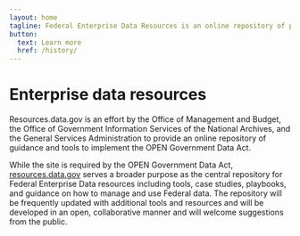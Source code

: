 ```yaml
---
layout: home
tagline: Federal Enterprise Data Resources is an online repository of policies, schema standards, tools, best practices, and case studies to provide agencies a one-stop shop for resources related to federal data management and use
button:
  text: Learn more
  href: /history/
---
```

# Enterprise data resources

Resources.data.gov is an effort by the Office of Management and Budget, the
Office of Government Information Services of the National Archives, and the
General Services Administration to provide an online repository of guidance and
tools to implement the OPEN Government Data Act.

While the site is required by the OPEN Government Data Act,
[resources.data.gov](https://resources.data.gov/) serves a broader purpose as
the central repository for Federal Enterprise Data resources including tools,
case studies, playbooks, and guidance on how to manage and use Federal data. The
repository will be frequently updated with additional tools and resources and
will be developed in an open, collaborative manner and will welcome suggestions
from the public.
